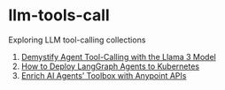 # llm-tools-call
Exploring LLM tool-calling collections

1. [Demystify Agent Tool-Calling with the Llama 3 Model](https://medium.com/@yuxiaojian/demystify-agent-tool-calling-with-the-llama-3-model-b79b2db1655f)
2. [How to Deploy LangGraph Agents to Kubernetes](https://medium.com/@yuxiaojian/how-to-deploy-langgraph-agents-to-kubernetes-b3216d0cc961)
3. [Enrich AI Agents’ Toolbox with Anypoint APIs](https://medium.com/@yuxiaojian/enrich-ai-agents-toolbox-with-anypoint-apis-359b35f43c0a) 
